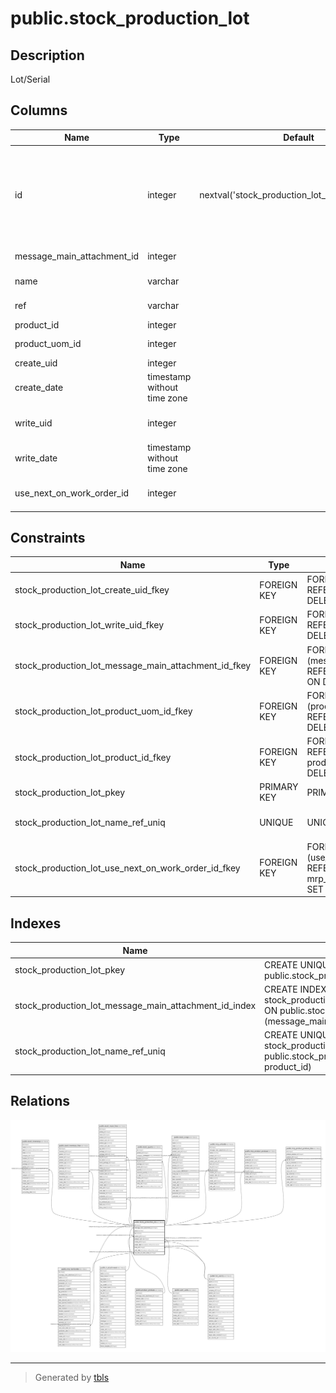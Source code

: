# public.stock_production_lot

## Description

Lot/Serial

## Columns

| Name | Type | Default | Nullable | Children | Parents | Comment |
| ---- | ---- | ------- | -------- | -------- | ------- | ------- |
| id | integer | nextval('stock_production_lot_id_seq'::regclass) | false | [public.stock_inventory](public.stock_inventory.md) [public.stock_inventory_line](public.stock_inventory_line.md) [public.stock_move_line](public.stock_move_line.md) [public.stock_quant](public.stock_quant.md) [public.stock_scrap](public.stock_scrap.md) [public.mrp_unbuild](public.mrp_unbuild.md) [public.mrp_workorder](public.mrp_workorder.md) [public.mrp_product_produce](public.mrp_product_produce.md) [public.mrp_product_produce_line](public.mrp_product_produce_line.md) |  |  |
| message_main_attachment_id | integer |  | true |  | [public.ir_attachment](public.ir_attachment.md) | Main Attachment |
| name | varchar |  | false |  |  | Lot/Serial Number |
| ref | varchar |  | true |  |  | Internal Reference |
| product_id | integer |  | false |  | [public.product_product](public.product_product.md) | Product |
| product_uom_id | integer |  | true |  | [public.uom_uom](public.uom_uom.md) | Unit of Measure |
| create_uid | integer |  | true |  | [public.res_users](public.res_users.md) | Created by |
| create_date | timestamp without time zone |  | true |  |  | Created on |
| write_uid | integer |  | true |  | [public.res_users](public.res_users.md) | Last Updated by |
| write_date | timestamp without time zone |  | true |  |  | Last Updated on |
| use_next_on_work_order_id | integer |  | true |  | [public.mrp_workorder](public.mrp_workorder.md) | Next Work Order to Use |

## Constraints

| Name | Type | Definition | Comment |
| ---- | ---- | ---------- | ------- |
| stock_production_lot_create_uid_fkey | FOREIGN KEY | FOREIGN KEY (create_uid) REFERENCES res_users(id) ON DELETE SET NULL |  |
| stock_production_lot_write_uid_fkey | FOREIGN KEY | FOREIGN KEY (write_uid) REFERENCES res_users(id) ON DELETE SET NULL |  |
| stock_production_lot_message_main_attachment_id_fkey | FOREIGN KEY | FOREIGN KEY (message_main_attachment_id) REFERENCES ir_attachment(id) ON DELETE SET NULL |  |
| stock_production_lot_product_uom_id_fkey | FOREIGN KEY | FOREIGN KEY (product_uom_id) REFERENCES uom_uom(id) ON DELETE SET NULL |  |
| stock_production_lot_product_id_fkey | FOREIGN KEY | FOREIGN KEY (product_id) REFERENCES product_product(id) ON DELETE SET NULL |  |
| stock_production_lot_pkey | PRIMARY KEY | PRIMARY KEY (id) |  |
| stock_production_lot_name_ref_uniq | UNIQUE | UNIQUE (name, product_id) | unique (name, product_id) |
| stock_production_lot_use_next_on_work_order_id_fkey | FOREIGN KEY | FOREIGN KEY (use_next_on_work_order_id) REFERENCES mrp_workorder(id) ON DELETE SET NULL |  |

## Indexes

| Name | Definition |
| ---- | ---------- |
| stock_production_lot_pkey | CREATE UNIQUE INDEX stock_production_lot_pkey ON public.stock_production_lot USING btree (id) |
| stock_production_lot_message_main_attachment_id_index | CREATE INDEX stock_production_lot_message_main_attachment_id_index ON public.stock_production_lot USING btree (message_main_attachment_id) |
| stock_production_lot_name_ref_uniq | CREATE UNIQUE INDEX stock_production_lot_name_ref_uniq ON public.stock_production_lot USING btree (name, product_id) |

## Relations

![er](public.stock_production_lot.svg)

---

> Generated by [tbls](https://github.com/k1LoW/tbls)

